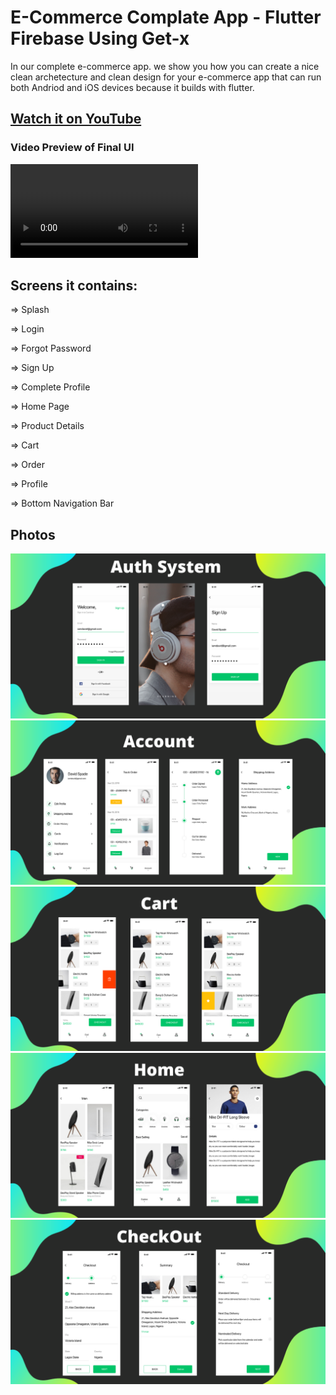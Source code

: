 # E-Commerce Complate App - Flutter Firebase Using Get-x

In our complete e-commerce app.
we show you how you can create a nice
clean archetecture and clean design for your e-commerce app that can
run both Andriod and iOS devices because it builds with flutter.

## [Watch it on YouTube](https://www.youtube.com/playlist?list=PLV1fXIAyjeuZ2pOUkmHwzMJCJgCedrQJW)


### Video Preview of Final UI

![Preview](/intro.mp4)

## Screens it contains:

=> Splash

=> Login

=> Forgot Password

=> Sign Up

=> Complete Profile

=> Home Page

=> Product Details

=> Cart

=> Order

=> Profile

=> Bottom Navigation Bar

## Photos
![Preview](/Auth.png)
![Preview](Account.png)
![Preview](Cart.png)
![Preview](Home.png)
![Preview](CheckOut.png)
